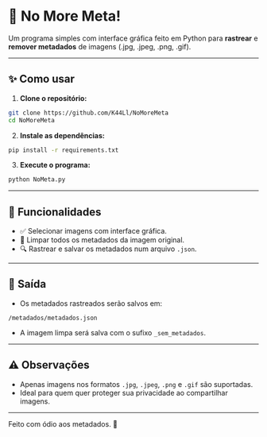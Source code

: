 # 🧹 No More Meta!

Um programa simples com interface gráfica feito em Python para **rastrear** e **remover metadados** de imagens (.jpg, .jpeg, .png, .gif).

---

## ✨ Como usar

1. **Clone o repositório:**

```bash
git clone https://github.com/K44Ll/NoMoreMeta
cd NoMoreMeta
```

2. **Instale as dependências:**

```bash
pip install -r requirements.txt
```

3. **Execute o programa:**

```bash
python NoMeta.py
```

---

## 📸 Funcionalidades

- ✅ Selecionar imagens com interface gráfica.
- 🫼 Limpar todos os metadados da imagem original.
- 🔍 Rastrear e salvar os metadados num arquivo `.json`.

---

## 📂 Saída

- Os metadados rastreados serão salvos em:

```plaintext
/metadados/metadados.json
```

- A imagem limpa será salva com o sufixo `_sem_metadados`.

---

## ⚠️ Observações

- Apenas imagens nos formatos `.jpg`, `.jpeg`, `.png` e `.gif` são suportadas.
- Ideal para quem quer proteger sua privacidade ao compartilhar imagens.

---

Feito com ódio aos metadados. 😤

